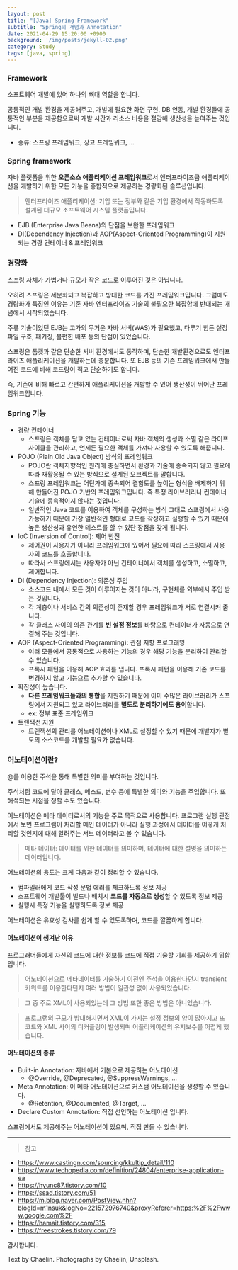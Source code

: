 ```yaml
---
layout: post
title: "[Java] Spring Framework"
subtitle: "Spring의 개념과 Annotation"
date: 2021-04-29 15:20:00 +0900
background: '/img/posts/jekyll-02.png'
category: Study
tags: [java, spring]
---
```

### Framework
소프트웨어 개발에 있어 하나의 뼈대 역할을 합니다.

공통적인 개발 환경을 제공해주고, 개발에 필요한 화면 구현, DB 연동, 개발 환경들에 공통적인 부분을 제공함으로써 개발 시간과 리소스 비용을 절감해 생산성을 높여주는 것입니다.

* 종류: 스프링 프레임워크, 장고 프레임워크, ...

### Spring framework
자바 플랫폼을 위한 **오픈소스 애플리케이션 프레임워크**로서 엔터프라이즈급 애플리케이션을 개발하기 위한 모든 기능을 종합적으로 제공하는 경량화된 솔루션입니다.

> 엔터프라이즈 애플리케이션: 기업 또는 정부와 같은 기업 환경에서 작동하도록 설계된 대규모 소프트웨어 시스템 플랫폼입니다.

* EJB (Enterprise Java Beans)의 단점을 보완한 프레임워크
* DI(Dependency Injection)과 AOP(Aspect-Oriented Programming)이 지원되는 경량 컨테이너 & 프레임워크

### 경량화
스프링 자체가 가볍거나 규모가 작은 코드로 이루어진 것은 아닙니다.

오히려 스프링은 세분화되고 복잡하고 방대한 코드를 가진 프레임워크입니다. 그럼에도 경량화가 특징인 이유는 기존 자바 엔터프라이즈 기술의 불필요한 복잡함에 반대되는 개념에서 시작되었습니다.

주류 기술이었던 EJB는 고가의 무거운 자바 서버(WAS)가 필요했고, 다루기 힘든 설정파일 구조, 패키징, 불편한 배포 등의 단점이 있었습니다.

스프링은 톰캣과 같은 단순한 서버 환경에서도 동작하며, 단순한 개발환경으로도 엔터프라이즈 애플리케이션을 개발하는데 충분합니다. 또 EJB 등의 기존 프레임워크에서 만들어진 코드에 비해 코드량이 적고 단순하기도 합니다. 

즉, 기존에 비해 빠르고 간편하게 애플리케이션을 개발할 수 있어 생산성이 뛰어난 프레임워크입니다.

### Spring 기능
* 경량 컨테이너
    * 스프링은 객체를 담고 있는 컨테이너로써 자바 객체의 생성과 소멸 같은 라이프 사이클을 관리하고, 언제든 필요한 객체를 가져다 사용할 수 있도록 해줍니다.
* POJO (Plain Old Java Object) 방식의 프레임워크
    * POJO란 객체지향적인 원리에 충실하면서 환경과 기술에 종속되지 않고 필요에 따라 재활용될 수 있는 방식으로 설계된 오브젝트를 말합니다.
    * 스프링 프레임워크는 어딘가에 종속되어 결합도를 높이는 형식을 배제하기 위해 만들어진 POJO 기반의 프레임워크입니다. 즉 특정 라이브러리나 컨테이너 기술에 종속적이지 않다는 것입니다.
    * 일반적인 Java 코드를 이용하여 객체를 구성하는 방식 그대로 스프링에서 사용가능하기 때문에 가장 일반적인 형태로 코드를 작성하고 실행할 수 있기 때문에 높은 생산성과 유연한 테스트를 할 수 있단 장점을 갖게 됩니다.
* IoC (Inversion of Control): 제어 반전
    * 제어권이 사용자가 아니라 프레임워크에 있어서 필요에 따라 스프링에서 사용자의 코드를 호출합니다.
    * 따라서 스프링에서는 사용자가 아닌 컨테이너에서 객체를 생성하고, 소멸하고, 제어합니다. 
* DI (Dependency Injection): 의존성 주입
    * 소스코드 내에서 모든 것이 이루어지는 것이 아니라, 구현체를 외부에서 주입 받는 것입니다.
    * 각 계층이나 서비스 간의 의존성이 존재할 경우 프레임워크가 서로 연결시켜 줍니다.
    * 각 클래스 사이의 의존 관계를 **빈 설정 정보**를 바탕으로 컨테이너가 자동으로 연결해 주는 것입니다.
* AOP (Aspect-Oriented Programming): 관점 지향 프로그래밍
    * 여러 모듈에서 공통적으로 사용하는 기능의 경우 해당 기능을 분리하여 관리할 수 있습니다.
    * 프록시 패턴을 이용해 AOP 효과를 냅니다. 프록시 패턴을 이용해 기존 코드를 변경하지 않고 기능으르 추가할 수 있습니다.
* 확장성이 높습니다.
    * **다른 프레임워크들과의 통합**을 지원하기 때문에 이미 수많은 라이브러리가 스프링에서 지원되고 있고 라이브러리를 **별도로 분리하기에도 용이**합니다.
    * ex: 정부 표준 프레임워크
* 트랜잭션 지원
    * 트랜잭션의 관리를 어노테이션이나 XML로 설정할 수 있기 때문에 개발자가 별도의 소스코드를 개발할 필요가 없습니다.
    
### 어노테이션이란?
@를 이용한 주석을 통해 특별한 의미를 부여하는 것입니다.

주석처럼 코드에 달아 클래스, 메소드, 변수 등에 특별한 의미와 기능을 주입합니다. 또 해석되는 시점을 정할 수도 있습니다.

어노테이션은 메타 데이터로서의 기능을 주로 목적으로 사용합니다. 프로그램 실행 관점에서 보면 프로그램이 처리할 메인 데이터가 아니라 실행 과정에서 데이터를 어떻게 처리할 것인지에 대해 알려주는 서브 데이터라고 볼 수 있습니다.

> 메타 데이터: 데이터를 위한 데이터를 의미하며, 테이터에 대한 설명을 의미하는 데이터입니다.

어노테이션의 용도는 크게 다음과 같이 정리할 수 있습니다.
* 컴파일러에게 코드 작성 문법 에러를 체크하도록 정보 제공
* 소프트웨어 개발툴이 빌드나 배치시 **코드를 자동으로 생성**할 수 있도록 정보 제공
* 실행시 특정 기능을 실행하도록 정보 제공

어노테이션은 유효성 검사를 쉽게 할 수 있도록하며, 코드를 깔끔하게 합니다.

#### 어노테이션이 생겨난 이유
프로그래머들에게 자신의 코드에 대한 정보를 코드에 직접 기술할 기회를 제공하기 위함입니다.

> 어노테이션으로 메타데이터를 기술하기 이전엔 주석을 이용한다던지 transient 키워드를 이용한다던지 여러 방법이 일관성 없이 사용되었습니다.

> 그 중 주로 XML이 사용되었는데 그 방법 또한 좋은 방법은 아니었습니다.

> 프로그램의 규모가 방대해지면서 XML이 가지는 설정 정보의 양이 많아지고 또 코드와 XML 사이의 디커플링이 발생되며 어플리케이션의 유지보수를 어렵게 했습니다.

#### 어노테이션의 종류
* Built-in Annotation: 자바에서 기본으로 제공하는 어노테이션
    * @Override, @Deprecated, @SuppressWarnings, ...
* Meta Annotation: 이 메타 어노테이션으로 커스텀 어노테이션을 생성할 수 있습니다.
    * @Retention, @Documented, @Target, ...
* Declare Custom Annotation: 직접 선언하는 어노테이션 입니다.

스프링에서도 제공해주는 어노테이션이 있으며, 직접 만들 수 있습니다.

*****

>참고
* <a href="https://www.castingn.com/sourcing/kkultip_detail/110">https://www.castingn.com/sourcing/kkultip_detail/110</a>
* <a href="https://www.techopedia.com/definition/24804/enterprise-application-ea">https://www.techopedia.com/definition/24804/enterprise-application-ea</a>
* <a href="https://hyunc87.tistory.com/10">https://hyunc87.tistory.com/10</a>
* <a href="https://ssad.tistory.com/51">https://ssad.tistory.com/51</a>
* <a href="https://m.blog.naver.com/PostView.nhn?blogId=m1nsuk&logNo=221572976740&proxyReferer=https:%2F%2Fwww.google.com%2F">https://m.blog.naver.com/PostView.nhn?blogId=m1nsuk&logNo=221572976740&proxyReferer=https:%2F%2Fwww.google.com%2F</a>   
* <a href="https://hamait.tistory.com/315">https://hamait.tistory.com/315</a>
* <a href="https://freestrokes.tistory.com/79">https://freestrokes.tistory.com/79</a>

감사합니다.

<p class = "placeholder">Text by Chaelin. Photographs by Chaelin, Unsplash.</p>